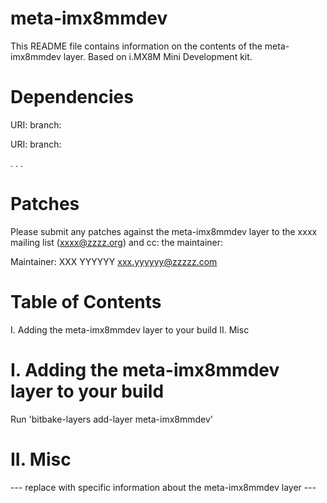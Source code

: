 # meta-imx8mmdev

This README file contains information on the contents of the meta-imx8mmdev layer.
Based on i.MX8M Mini Development kit.

Dependencies
============

  URI: <first dependency>
  branch: <branch name>

  URI: <second dependency>
  branch: <branch name>

  .
  .
  .

Patches
=======

Please submit any patches against the meta-imx8mmdev layer to the xxxx mailing list (xxxx@zzzz.org)
and cc: the maintainer:

Maintainer: XXX YYYYYY <xxx.yyyyyy@zzzzz.com>

Table of Contents
=================

  I. Adding the meta-imx8mmdev layer to your build
 II. Misc


I. Adding the meta-imx8mmdev layer to your build
=================================================

Run 'bitbake-layers add-layer meta-imx8mmdev'

II. Misc
========

--- replace with specific information about the meta-imx8mmdev layer ---

